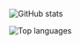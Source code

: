 ![GitHub stats](https://github-readme-stats.vercel.app/api?username=tkhapchaev&show_icons=true&include_all_commits=true&rank_icon=github&show=reviews,discussions_started,discussions_answered,prs_merged,prs_merged_percentage&theme=discord_old_blurple)

![Top languages](https://github-readme-stats.vercel.app/api/top-langs/?username=tkhapchaev&layout=compact&hide=jupyter%20notebook,go,jinja,shell,roff,html,css,handlebars,dockerfile,makefile&langs_count=10&hide_progress=true&theme=discord_old_blurple)
